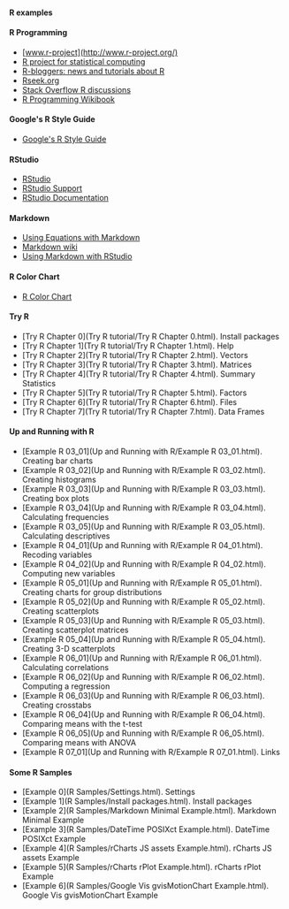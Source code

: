 #### R examples

#### R Programming
* [www.r-project](http://www.r-project.org/)
* [R project for statistical computing](http://journal.r-project.org/)
* [R-bloggers: news and tutorials about R](http://www.r-bloggers.com/)
* [Rseek.org](http://rseek.org/)
* [Stack Overflow R discussions](http://stackoverflow.com/questions/tagged/r)
* [R Programming Wikibook](http://en.wikibooks.org/wiki/R_Programming)

#### Google's R Style Guide
* [Google's R Style Guide](http://google-styleguide.googlecode.com/svn/trunk/Rguide.xml)

#### RStudio
* [RStudio](http://www.rstudio.com/)
* [RStudio Support](https://support.rstudio.com/hc/en-us)
* [RStudio Documentation](https://support.rstudio.com/hc/en-us/categories/200035113-Documentation)

#### Markdown
* [Using Equations with Markdown](http://www.rstudio.com/ide/docs/authoring/using_markdown_equations)
* [Markdown wiki](http://ru.wikipedia.org/wiki/Markdown)
* [Using Markdown with RStudio](http://www.rstudio.com/ide/docs/authoring/using_markdown)

#### R Color Chart
* [R Color Chart](http://research.stowers-institute.org/efg/R/Color/Chart/)

#### Try R
* [Try R Chapter 0](Try R tutorial/Try R Chapter 0.html). Install packages
* [Try R Chapter 1](Try R tutorial/Try R Chapter 1.html). Help
* [Try R Chapter 2](Try R tutorial/Try R Chapter 2.html). Vectors
* [Try R Chapter 3](Try R tutorial/Try R Chapter 3.html). Matrices
* [Try R Chapter 4](Try R tutorial/Try R Chapter 4.html). Summary Statistics
* [Try R Chapter 5](Try R tutorial/Try R Chapter 5.html). Factors
* [Try R Chapter 6](Try R tutorial/Try R Chapter 6.html). Files
* [Try R Chapter 7](Try R tutorial/Try R Chapter 7.html). Data Frames

#### Up and Running with R
* [Example R 03_01](Up and Running with R/Example R 03_01.html). Creating bar charts
* [Example R 03_02](Up and Running with R/Example R 03_02.html). Creating histograms
* [Example R 03_03](Up and Running with R/Example R 03_03.html). Creating box plots
* [Example R 03_04](Up and Running with R/Example R 03_04.html). Calculating frequencies
* [Example R 03_05](Up and Running with R/Example R 03_05.html). Calculating descriptives
* [Example R 04_01](Up and Running with R/Example R 04_01.html). Recoding variables
* [Example R 04_02](Up and Running with R/Example R 04_02.html). Computing new variables
* [Example R 05_01](Up and Running with R/Example R 05_01.html). Creating charts for group distributions
* [Example R 05_02](Up and Running with R/Example R 05_02.html). Creating scatterplots
* [Example R 05_03](Up and Running with R/Example R 05_03.html). Creating scatterplot matrices
* [Example R 05_04](Up and Running with R/Example R 05_04.html). Creating 3-D scatterplots
* [Example R 06_01](Up and Running with R/Example R 06_01.html). Calculating correlations
* [Example R 06_02](Up and Running with R/Example R 06_02.html). Computing a regression
* [Example R 06_03](Up and Running with R/Example R 06_03.html). Creating crosstabs
* [Example R 06_04](Up and Running with R/Example R 06_04.html). Comparing means with the t-test
* [Example R 06_05](Up and Running with R/Example R 06_05.html). Comparing means with ANOVA
* [Example R 07_01](Up and Running with R/Example R 07_01.html). Links

#### Some R Samples
* [Example 0](R Samples/Settings.html). Settings
* [Example 1](R Samples/Install packages.html). Install packages
* [Example 2](R Samples/Markdown Minimal Example.html). Markdown Minimal Example
* [Example 3](R Samples/DateTime POSIXct Example.html). DateTime POSIXct Example
* [Example 4](R Samples/rCharts JS assets Example.html). rCharts JS assets Example
* [Example 5](R Samples/rCharts rPlot Example.html). rCharts rPlot Example
* [Example 6](R Samples/Google Vis gvisMotionChart Example.html). Google Vis gvisMotionChart Example


